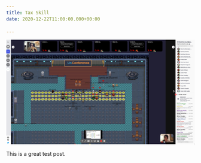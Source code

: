 ```yaml
---
title: Tax Skill
date: 2020-12-22T11:00:00.000+00:00

---
```

![](/uploads/gather.jpg)

This is a great test post.